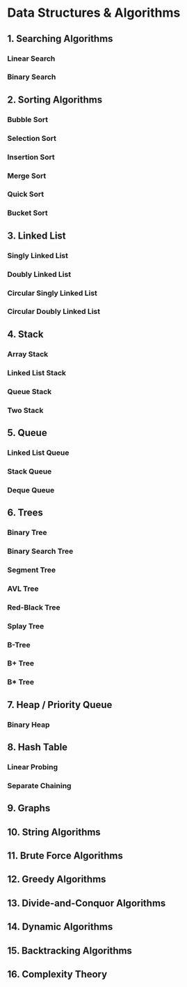 # Data Structures & Algorithms

## 1. Searching Algorithms
### Linear Search
### Binary Search

## 2. Sorting Algorithms
### Bubble Sort
### Selection Sort
### Insertion Sort
### Merge Sort
### Quick Sort
### Bucket Sort

## 3. Linked List
### Singly Linked List
### Doubly Linked List
### Circular Singly Linked List
### Circular Doubly Linked List

## 4. Stack
### Array Stack
### Linked List Stack
### Queue Stack
### Two Stack

## 5. Queue
### Linked List Queue
### Stack Queue
### Deque Queue

## 6. Trees
### Binary Tree
### Binary Search Tree
### Segment Tree
### AVL Tree
### Red-Black Tree
### Splay Tree
### B-Tree
### B+ Tree
### B* Tree

## 7. Heap / Priority Queue
### Binary Heap

## 8. Hash Table
### Linear Probing
### Separate Chaining

## 9. Graphs

## 10. String Algorithms

## 11. Brute Force Algorithms

## 12. Greedy Algorithms

## 13. Divide-and-Conquor Algorithms

## 14. Dynamic Algorithms

## 15. Backtracking Algorithms

## 16. Complexity Theory